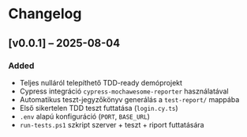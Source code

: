 # Changelog

## [v0.0.1] – 2025-08-04
### Added
- Teljes nulláról telepíthető TDD-ready demóprojekt
- Cypress integráció `cypress-mochawesome-reporter` használatával
- Automatikus teszt-jegyzőkönyv generálás a `test-report/` mappába
- Első sikertelen TDD teszt futtatása (`login.cy.ts`)
- `.env` alapú konfiguráció (`PORT`, `BASE_URL`)
- `run-tests.ps1` szkript szerver + teszt + riport futtatására